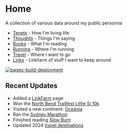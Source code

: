 # Home

A collection of various data around my public personna

* [Tenets](tenets.md) - How I'm living life
* [Thoughts](thoughts.md) - Things I'm saying
* [Books](books.md) - What I'm reading
* [Running](running.md) - Where I'm running
* [Travel](travel.md) - Where I want to go
* [Links](links.md) - Linkfarm of stuff I want to keep around


[![pages-build-deployment](https://github.com/dubrie/dubrie.github.io/actions/workflows/pages/pages-build-deployment/badge.svg?branch=gh-pages)](https://github.com/dubrie/dubrie.github.io/actions/workflows/pages/pages-build-deployment)


## Recent Updates
* Added a [LinkFarm](links.md) page
* Won the [North Bend Trailfest Little Si 10k](running.md) 
* Visited a new continent: [Oceania](travel.md)
* Ran the [Sydney Marathon](running.md)
* Finished reading [Slow Burn](archive/books/slow-burn.md)
* Updated 2024 [travel destinations](travel.md)
